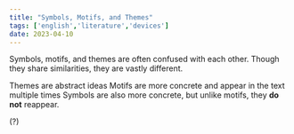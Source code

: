 ```yaml
---
title: "Symbols, Motifs, and Themes"
tags: ['english','literature','devices']
date: 2023-04-10
---
```


Symbols, motifs, and themes are often confused with each other. Though they share similarities, they are vastly different.

Themes are abstract ideas
Motifs are more concrete and appear in the text multiple times
Symbols are also more concrete, but unlike motifs, they **do not** reappear.

(?)